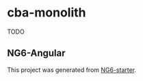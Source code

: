 # cba-monolith

TODO

## NG6-Angular
This project was generated from [NG6-starter](https://github.com/angularclass/NG6-starter).